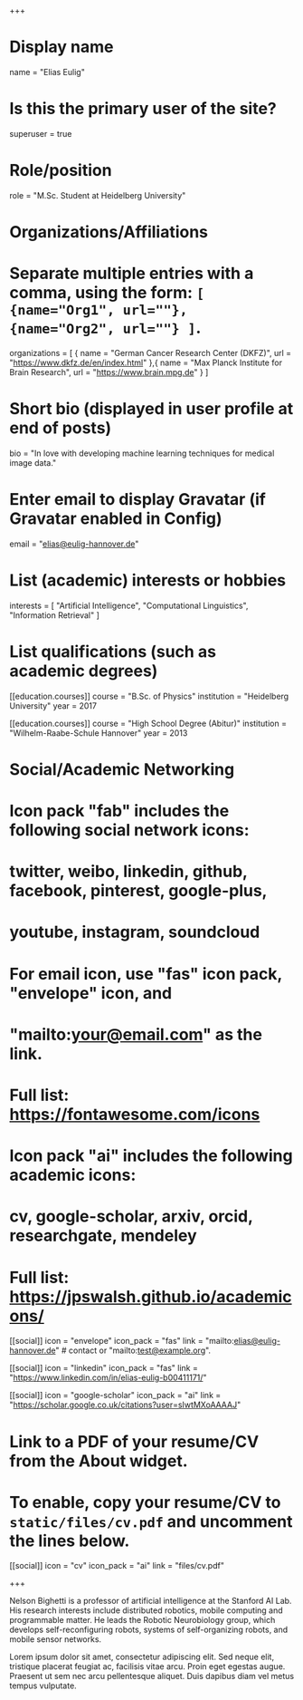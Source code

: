 +++
# Display name
name = "Elias Eulig"

# Is this the primary user of the site?
superuser = true

# Role/position
role = "M.Sc. Student at Heidelberg University"

# Organizations/Affiliations
#   Separate multiple entries with a comma, using the form: `[ {name="Org1", url=""}, {name="Org2", url=""} ]`.
organizations = [ { name = "German Cancer Research Center (DKFZ)", url = "https://www.dkfz.de/en/index.html" },{ name = "Max Planck Institute for Brain Research", url = "https://www.brain.mpg.de" } ]

# Short bio (displayed in user profile at end of posts)
bio = "In love with developing machine learning techniques for medical image data."

# Enter email to display Gravatar (if Gravatar enabled in Config)
email = "elias@eulig-hannover.de"

# List (academic) interests or hobbies
interests = [
  "Artificial Intelligence",
  "Computational Linguistics",
  "Information Retrieval"
]

# List qualifications (such as academic degrees)
[[education.courses]]
  course = "B.Sc. of Physics"
  institution = "Heidelberg University"
  year = 2017

[[education.courses]]
  course = "High School Degree (Abitur)"
  institution = "Wilhelm-Raabe-Schule Hannover"
  year = 2013
  
# Social/Academic Networking
#
# Icon pack "fab" includes the following social network icons:
#
#   twitter, weibo, linkedin, github, facebook, pinterest, google-plus,
#   youtube, instagram, soundcloud
#
#   For email icon, use "fas" icon pack, "envelope" icon, and
#   "mailto:your@email.com" as the link.
#
#   Full list: https://fontawesome.com/icons
#
# Icon pack "ai" includes the following academic icons:
#
#   cv, google-scholar, arxiv, orcid, researchgate, mendeley
#
#   Full list: https://jpswalsh.github.io/academicons/

[[social]]
  icon = "envelope"
  icon_pack = "fas"
  link = "mailto:elias@eulig-hannover.de"  # contact or "mailto:test@example.org".

[[social]]
  icon = "linkedin"
  icon_pack = "fas"
  link = "https://www.linkedin.com/in/elias-eulig-b00411171/"

[[social]]
  icon = "google-scholar"
  icon_pack = "ai"
  link = "https://scholar.google.co.uk/citations?user=sIwtMXoAAAAJ"


# Link to a PDF of your resume/CV from the About widget.
# To enable, copy your resume/CV to `static/files/cv.pdf` and uncomment the lines below.
[[social]]
  icon = "cv"
  icon_pack = "ai"
  link = "files/cv.pdf"

+++

Nelson Bighetti is a professor of artificial intelligence at the Stanford AI Lab. His research interests include distributed robotics, mobile computing and programmable matter. He leads the Robotic Neurobiology group, which develops self-reconfiguring robots, systems of self-organizing robots, and mobile sensor networks.

Lorem ipsum dolor sit amet, consectetur adipiscing elit. Sed neque elit, tristique placerat feugiat ac, facilisis vitae arcu. Proin eget egestas augue. Praesent ut sem nec arcu pellentesque aliquet. Duis dapibus diam vel metus tempus vulputate. 
